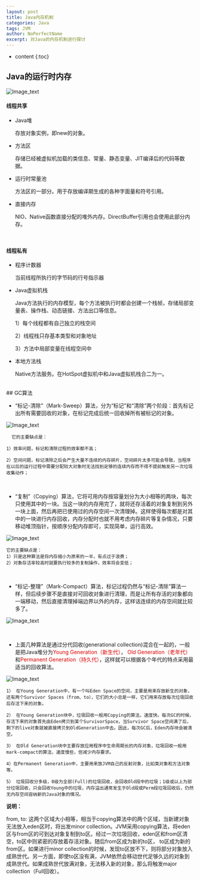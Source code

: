 ```yaml
---
layout: post
title: Java内存机制
categories: Java
tags: JVM
author: NoPerfectName
excerpt: 对Java的内存机制进行探讨
---
```


* content
{:toc}




## Java的运行时内存
![Image_text]({{site.url}}/assets/4.jpg)
#### 线程共享

- Java堆

  存放对象实例，即new的对象。

- 方法区

  存储已经被虚拟机加载的类信息、常量、静态变量、JIT编译后的代码等数据。

- 运行时常量池

  方法区的一部分。用于存放编译期生成的各种字面量和符号引用。

- 直接内存

  NIO、Native函数直接分配的堆外内存。DirectBuffer引用也会使用此部分内存。

  <br/>

#### 线程私有

- 程序计数器

  当前线程所执行的字节码的行号指示器

  

- Java虚拟机栈

  Java方法执行的内存模型，每个方法被执行时都会创建一个栈帧，存储局部变量表、操作栈、动态链接、方法出口等信息。

  1）每个线程都有自己独立的栈空间

  2）线程栈只存基本类型和对象地址

  3）方法中局部变量在线程空间中

  

- 本地方法栈

  Native方法服务。在HotSpot虚拟机中和Java虚拟机栈合二为一。

  
<br/>
## GC算法

* “标记-清除”（Mark-Sweep）算法，分为“标记”和“清除”两个阶段：首先标记出所有需要回收的对象，在标记完成后统一回收掉所有被标记的对象。

![Image_text]({{site.url}}/assets/0.jpg)

      它的主要缺点是：

    1）效率问题，标记和清除过程的效率都不高；

    2）空间问题，标记清除之后会产生大量不连续的内存碎片，空间碎片太多可能会导致，当程序在以后的运行过程中需要分配较大对象时无法找到足够的连续内存而不得不提前触发另一次垃圾收集动作；

<br/>

* “复制”（Copying）算法，它将可用内存按容量划分为大小相等的两块，每次只使用其中的一块。当这一块的内存用完了，就将还存活着的对象复制到另外一块上面，然后再把已使用过的内存空间一次清理掉。这样使得每次都是对其中的一块进行内存回收，内存分配时也就不用考虑内存碎片等复杂情况，只要移动堆顶指针，按顺序分配内存即可，实现简单，运行高效。

![Image_text]({{site.url}}/assets/1.jpg)

    它的主要缺点是：
    1）只是这种算法是将内存缩小为原来的一半，有点过于浪费；
    2）对象存活率较高时就要执行较多的复制操作，效率将会变低；

<br/>

* “标记-整理”（Mark-Compact）算法，标记过程仍然与“标记-清除”算法一样，但后续步骤不是直接对可回收对象进行清理，而是让所有存活的对象都向一端移动，然后直接清理掉端边界以外的内存，这样话连续的内存空间就比较多了。

![Image_text]({{site.url}}/assets/2.jpg)

<br/>

* 上面几种算法是通过分代回收(generational collection)混合在一起的，一般是把Java堆分为<font color='#dd0000'>Young Generation（新生代）</font>， <font color='#dd0000'> Old Generation（老年代）</font> 和<font color='#dd0000'>Permanent Generation（持久代）</font>，这样就可以根据各个年代的特点采用最适当的回收算法。

![Image_text]({{site.url}}/assets/3.jpg)

    1） 在Young Generation中，有一个叫Eden Space的空间，主要是用来存放新生的对象，还有两个Survivor Spaces（from、to），它们的大小总是一样，它们用来存放每次垃圾回收后存活下来的对象。

    2） 在Young Generation块中，垃圾回收一般用Copying的算法，速度快。每次GC的时候，存活下来的对象首先由Eden拷贝到某个SurvivorSpace，当Survivor Space空间满了后，剩下的live对象就被直接拷贝到OldGeneration中去。因此，每次GC后，Eden内存块会被清空。

    3） 在Old Generation块中主要存放应用程序中生命周期长的内存对象，垃圾回收一般用mark-compact的算法，速度慢些，但减少内存要求。

    4）在Permanent Generation中，主要用来放JVM自己的反射对象，比如类对象和方法对象等。

    5） 垃圾回收分多级，0级为全部(Full)的垃圾回收，会回收Old段中的垃圾；1级或以上为部分垃圾回收，只会回收Young中的垃圾，内存溢出通常发生于Old段或Perm段垃圾回收后，仍然无内存空间容纳新的Java对象的情况。

**说明：**

from, to: 这两个区域大小相等，相当于copying算法中的两个区域，当新建对象无法放入eden区时，将出发minor collection。JVM采用copying算法，将eden区与from区的可到达对象复制到to区。经过一次垃圾回收，eden区和from区清空，to区中则紧密的存放着存活对象。随后from区成为新的to区， to区成为新的from区。如果进行minor collection的时候，发现to区放不下，则将部分对象放入成熟世代。另一方面，即使to区没有满，JVM依然会移动世代足够久远的对象到成熟世代。如果成熟世代放满对象，无法移入新的对象，那么将触发major collection（Full回收）。



